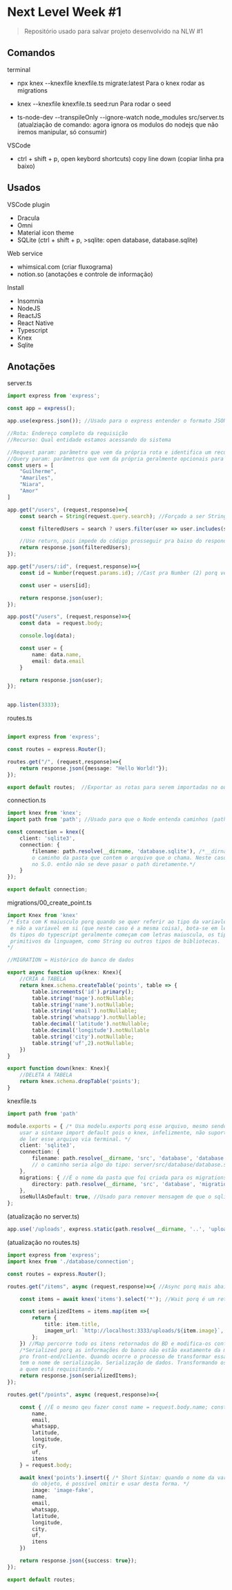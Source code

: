 # Next Level Week #1

> Repositório usado para salvar projeto desenvolvido na NLW #1

## Comandos

terminal
* npx knex --knexfile knexfile.ts migrate:latest
Para o knex rodar as migrations

* knex --knexfile knexfile.ts seed:run
Para rodar o seed

* ts-node-dev --transpileOnly --ignore-watch node_modules src/server.ts
(atualziação de comando: agora ignora os modulos do nodejs que não iremos manipular, só consumir)



VSCode
* ctrl + shift + p, open keybord shortcuts)
copy line down (copiar linha pra baixo)

## Usados

VSCode plugin
* Dracula
* Omni
* Material icon theme
* SQLite (ctrl + shift + p, >sqlite: open database, database.sqlite)

Web service
* whimsical.com (criar fluxograma)
* notion.so (anotações e controle de informação)

Install
* Insomnia
* NodeJS
* ReactJS
* React Native
* Typescript
* Knex
* Sqlite

## Anotações

server.ts
```ts
import express from 'express';

const app = express();

app.use(express.json()); //Usado para o express entender o formato JSON do corpo da requisição

//Rota: Endereço completo da requisição
//Recurso: Qual entidade estamos acessando do sistema

//Request param: parâmetro que vem da própria rota e identifica um recurso
//Query param: parâmetros que vem da própria geralmente opcionais para filtros, paginação, etc
const users = [  
    "Guilherme",
    "Amariles",
    "Niara",
    "Amor"
]

app.get("/users", (request,response)=>{
    const search = String(request.query.search); //Forçado a ser String pra evitar vir um array

    const filteredUsers = search ? users.filter(user => user.includes(search)) : users;

    //Use return, pois impede do código prosseguir pra baixo do responde 
    return response.json(filteredUsers);
});

app.get("/users/:id", (request,response)=>{
    const id = Number(request.params.id); //Cast pra Number (2) porq vem como string ("2") 

    const user = users[id];

    return response.json(user);
});

app.post("/users", (request,response)=>{
    const data  = request.body; 

    console.log(data);

    const user = {
        name: data.name,
        email: data.email
    }

    return response.json(user);
});


app.listen(3333);
```

routes.ts
```ts

import express from 'express';

const routes = express.Router();

routes.get("/", (request,response)=>{
    return response.json({message: "Hello World!"});
});

export default routes;  //Exportar as rotas para serem importadas no outro arquivo
```

connection.ts
```ts
import knex from 'knex'; 
import path from 'path'; //Usado para que o Node entenda caminhos (path)

const connection = knex({
    client: 'sqlite3',
    connection: {
        filename: path.resolve(__dirname, 'database.sqlite'), /*__dirname é uma variavel global que retorna 
        o caminho da pasta que contem o arquivo que o chama. Neste caso, retorna database. O retorno é baseado
        no S.O. então não se deve pasar o path diretamente.*/
    }
});

export default connection;
```

migrations/00_create_point.ts
```ts
import Knex from 'knex'
/* Esta com K maiusculo porq quando se quer referir ao tipo da variavle knex
 e não a variavel em si (que neste caso é a mesma coisa), bota-se em letra maiuscula. 
 Os tipos do typescript geralmente começam com letras maiuscula, os tipos que não são 
 primitivos da linguagem, como String ou outros tipos de bibliotecas. 
*/

//MIGRATION = Histórico do banco de dados

export async function up(knex: Knex){
    //CRIA A TABELA
    return knex.schema.createTable('points', table => {
        table.increments('id').primary();
        table.string('mage').notNullable;
        table.string('name').notNullable;
        table.string('email').notNullable;
        table.string('whatsapp').notNullable;
        table.decimal('latitude').notNullable;
        table.decimal('longitude').notNullable
        table.string('city').notNullable;
        table.string('uf',2).notNullable;
    })
}

export function down(knex: Knex){
    //DELETA A TABELA
    return knex.schema.dropTable('points');
}
```

knexfile.ts
```ts
import path from 'path'

module.exports = { /* Usa modelu.exports porq esse arquivo, mesmo sendo arquivo ts, não permite 
    usar a sintaxe import default pois o knex, infelizmente, não suporta essa sintaxe na hora
    de ler esse arquivo via terminal. */
    client: 'sqlite3',
    connection: {
        filename: path.resolve(__dirname, 'src', 'database', 'database.sqlite') 
        // o caminho seria algo do tipo: server/src/database/database.sqlite (a depender do S.O.)
    },
    migrations: { //É o nome da pasta que foi criada para os migrations
        directory: path.resolve(__dirname, 'src', 'database', 'migrations')
    },
    useNullAsDefault: true, //Usado para remover mensagem de que o sqlite não suporta valores padrão.
};
```

(atualização no server.ts)
```ts
app.use('/uploads', express.static(path.resolve(__dirname, '..', 'uploads'))) //Função do express.static() usada pra servir arquivos estáticos (imagens, pdf, docuemntos pra download, etc)
```

(atualização no routes.ts)
```ts
import express from 'express';
import knex from './database/connection';

const routes = express.Router();

routes.get("/items", async (request,response)=>{ //Async porq mais abaixo usa-se um wait

    const items = await knex('items').select('*'); //Wait porq é um retorno que deve ser esperado sua concluir pra avançar

    const serializedItems = items.map(item =>{
        return {
            title: item.title,
            imagem_url: `http://localhost:3333/uploads/${item.image}`,
        };
    }) //Map percorre todo os itens retornados do BD e modifica-os conforme necessidade.
    /*Serialized porq as informações do banco não estão exatamente da maneira que se precisa retornar 
    pro front-end/cliente. Quando ocorre o processo de transformar essas informações, esse processo 
    tem o nome de serialização. Serialização de dados. Transformando os dados para ficar mais acessível 
    a quem está requisitando.*/
    return response.json(serializedItems);
});

routes.get("/points", async (request,response)=>{ 

    const { //É o mesmo qeu fazer const name = request.body.name; const email = request.body.email; ... ; 
        name,
        email,
        whatsapp,
        latitude,
        longitude,
        city,
        uf,
        itens
    } = request.body;

    await knex('points').insert({ /* Short Sintax: quando o nome da variável é igual ao nome da propriedade 
        do objeto, é possível omitir e usar desta forma. */
        image: 'image-fake',
        name,
        email,
        whatsapp,
        latitude,
        longitude,
        city,
        uf,
        itens
    })

    return response.json({success: true});
});

export default routes;
```





















































































